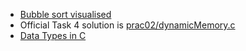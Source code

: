 - [Bubble sort visualised](https://www.youtube.com/watch?v=nmhjrI-aW5o)
- Official Task 4 solution is [prac02/dynamicMemory.c](dynamicMemory.c)
- [Data Types in C](https://www.geeksforgeeks.org/data-types-in-c/)